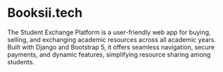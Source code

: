 # Booksii.tech
The Student Exchange Platform is a user-friendly web app for buying, selling, and exchanging academic resources across all academic years. Built with Django and Bootstrap 5, it offers seamless navigation, secure payments, and dynamic features, simplifying resource sharing among students.
